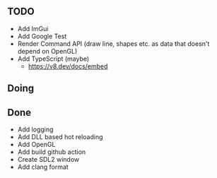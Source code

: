 ## TODO
- Add ImGui
- Add Google Test
- Render Command API (draw line, shapes etc. as data that doesn't depend on OpenGL)
- Add TypeScript (maybe)
  - https://v8.dev/docs/embed

## Doing

## Done
- Add logging
- Add DLL based hot reloading
- Add OpenGL
- Add build github action
- Create SDL2 window
- Add clang format
